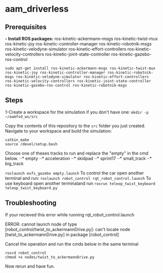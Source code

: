 # aam_driverless

## Prerequisites
<b>- Install ROS packages:</b>
ros-kinetic-ackermann-msgs
ros-kinetic-twist-mux
ros-kinetic-joy
ros-kinetic-controller-manager
ros-kinetic-robotnik-msgs
ros-kinetic-velodyne-simulator
ros-kinetic-effort-controllers
ros-kinetic-velocity-controllers
ros-kinetic-joint-state-controller
ros-kinetic-gazebo-ros-control

```
sudo apt-get install ros-kinetic-ackermann-msgs ros-kinetic-twist-mux ros-kinetic-joy ros-kinetic-controller-manager ros-kinetic-robotnik-msgs ros-kinetic-velodyne-simulator ros-kinetic-effort-controllers ros-kinetic-velocity-controllers ros-kinetic-joint-state-controller ros-kinetic-gazebo-ros-control ros-kinetic-robotnik-msgs
```


## Steps
1-Create a workspace for the simulation if you don't have one:
```mkdir -p ~/aamfsd_ws/src```


Copy the contents of this repository to the `src` folder you just created.
Navigate to your workspace and build the simulation:


```cd ~/aamfsd_ws
catkin_make
source /devel/setup.bash
```


Choose one of theses tracks to run and replace the "empty" in the cmd below.
⋅⋅* empty
⋅⋅* acceleration
⋅⋅* skidpad
⋅⋅* sprint17
⋅⋅* small_track
⋅⋅* big_track


```roslaunch eufs_gazebo empty.launch```
To control the car open another terminal and run:
```roslaunch robot_control rqt_robot_control.launch```
To use keyboard open another terminaland run
```rosrun teleop_twist_keyboard teleop_twist_keyboard.py```


## Troubleshooting
If your recieved this error while running rqt_robot_control.launch


ERROR: cannot launch node of type [robot_control/twist_to_ackermannDrive.py]: can't locate node [twist_to_ackermannDrive.py] in package [robot_control]


Cancel the operation and run the cmds below in the same terminal 
```
roscd robot_control
chmod +x nodes/twist_to_ackermannDrive.py
```
Now rerun and have fun.
